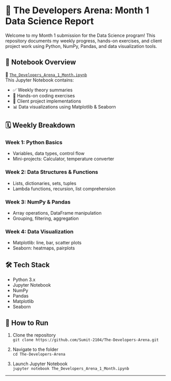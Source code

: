# 🚀 The Developers Arena: Month 1 Data Science Report

Welcome to my Month 1 submission for the Data Science program! This repository documents my weekly progress, hands-on exercises, and client project work using Python, NumPy, Pandas, and data visualization tools.

## 📘 Notebook Overview

📂 [`The_Developers_Arena_1_Month.ipynb`](https://github.com/Sumit-2104/The-Developers-Arena/blob/main/The_Developers_Arena_1_Month.ipynb)  
This Jupyter Notebook contains:

- ✅ Weekly theory summaries
- 🧪 Hands-on coding exercises
- 🧠 Client project implementations
- 📊 Data visualizations using Matplotlib & Seaborn

## 🗓️ Weekly Breakdown

### Week 1: Python Basics
- Variables, data types, control flow
- Mini-projects: Calculator, temperature converter

### Week 2: Data Structures & Functions
- Lists, dictionaries, sets, tuples
- Lambda functions, recursion, list comprehension

### Week 3: NumPy & Pandas
- Array operations, DataFrame manipulation
- Grouping, filtering, aggregation

### Week 4: Data Visualization
- Matplotlib: line, bar, scatter plots
- Seaborn: heatmaps, pairplots

## 🛠️ Tech Stack

- Python 3.x
- Jupyter Notebook
- NumPy
- Pandas
- Matplotlib
- Seaborn

## 🚀 How to Run

1. Clone the repository  
   `git clone https://github.com/Sumit-2104/The-Developers-Arena.git`

2. Navigate to the folder  
   `cd The-Developers-Arena`

3. Launch Jupyter Notebook  
   `jupyter notebook The_Developers_Arena_1_Month.ipynb`


---


